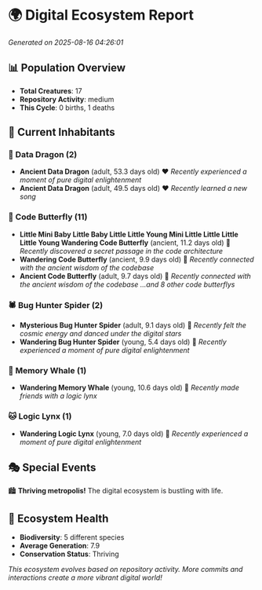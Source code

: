 # 🌍 Digital Ecosystem Report
*Generated on 2025-08-16 04:26:01*

## 📊 Population Overview
- **Total Creatures**: 17
- **Repository Activity**: medium
- **This Cycle**: 0 births, 1 deaths

## 👥 Current Inhabitants

### 🐉 Data Dragon (2)
- **Ancient Data Dragon** (adult, 53.3 days old) ❤️
  *Recently experienced a moment of pure digital enlightenment*
- **Ancient Data Dragon** (adult, 49.5 days old) ❤️
  *Recently learned a new song*

### 🦋 Code Butterfly (11)
- **Little Mini Baby Little Baby Little Little Young Mini Little Little Little Little Young Wandering Code Butterfly** (ancient, 11.2 days old) 💚
  *Recently discovered a secret passage in the code architecture*
- **Wandering Code Butterfly** (ancient, 9.9 days old) 💛
  *Recently connected with the ancient wisdom of the codebase*
- **Ancient Code Butterfly** (adult, 9.7 days old) 💛
  *Recently connected with the ancient wisdom of the codebase*
  *...and 8 other code butterflys*

### 🕷️ Bug Hunter Spider (2)
- **Mysterious Bug Hunter Spider** (adult, 9.1 days old) 💚
  *Recently felt the cosmic energy and danced under the digital stars*
- **Wandering Bug Hunter Spider** (young, 5.4 days old) 💚
  *Recently experienced a moment of pure digital enlightenment*

### 🐋 Memory Whale (1)
- **Wandering Memory Whale** (young, 10.6 days old) 💚
  *Recently made friends with a logic lynx*

### 🐱 Logic Lynx (1)
- **Wandering Logic Lynx** (young, 7.0 days old) 💚
  *Recently experienced a moment of pure digital enlightenment*

## 🎭 Special Events

🏙️ **Thriving metropolis!** The digital ecosystem is bustling with life.

## 🔬 Ecosystem Health
- **Biodiversity**: 5 different species
- **Average Generation**: 7.9
- **Conservation Status**: Thriving

*This ecosystem evolves based on repository activity. More commits and interactions create a more vibrant digital world!*